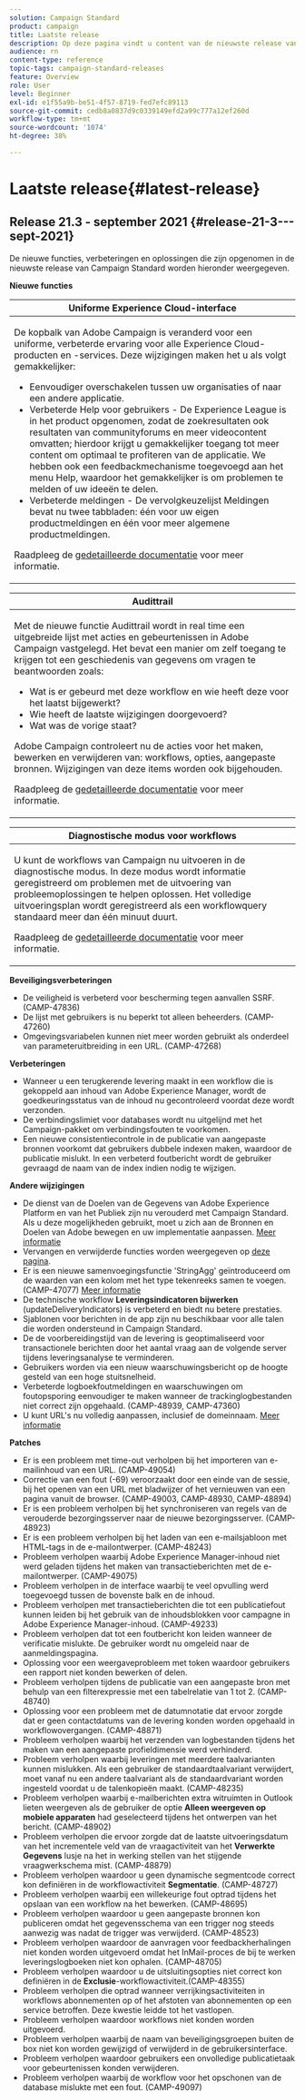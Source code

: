 ```yaml
---
solution: Campaign Standard
product: campaign
title: Laatste release
description: Op deze pagina vindt u content van de nieuwste release van Campaign Standard
audience: rn
content-type: reference
topic-tags: campaign-standard-releases
feature: Overview
role: User
level: Beginner
exl-id: e1f55a9b-be51-4f57-8719-fed7efc89113
source-git-commit: cedb8a0837d9c0339149efd2a99c777a12ef260d
workflow-type: tm+mt
source-wordcount: '1074'
ht-degree: 38%

---
```



# Laatste release{#latest-release}

## Release 21.3 - september 2021 {#release-21-3---sept-2021}

De nieuwe functies, verbeteringen en oplossingen die zijn opgenomen in de nieuwste release van Campaign Standard worden hieronder weergegeven.

**Nieuwe functies**


<table> 
<thead> 
<tr> 
<th> <strong>Uniforme Experience Cloud-interface</strong><br /> </th> 
</tr> 
</thead> 
<tbody> 
<tr> 
<td>
<p>De kopbalk van Adobe Campaign is veranderd voor een uniforme, verbeterde ervaring voor alle Experience Cloud-producten en -services. Deze wijzigingen maken het u als volgt gemakkelijker:</p>
<ul>
<li>Eenvoudiger overschakelen tussen uw organisaties of naar een andere applicatie.</li>
<li>Verbeterde Help voor gebruikers - De Experience League is in het product opgenomen, zodat de zoekresultaten ook resultaten van communityforums en meer videocontent omvatten; hierdoor krijgt u gemakkelijker toegang tot meer content om optimaal te profiteren van de applicatie. We hebben ook een feedbackmechanisme toegevoegd aan het menu Help, waardoor het gemakkelijker is om problemen te melden of uw ideeën te delen.</li>
<li>Verbeterde meldingen - De vervolgkeuzelijst Meldingen bevat nu twee tabbladen: één voor uw eigen productmeldingen en één voor meer algemene productmeldingen.</li>
</ul>
<p>Raadpleeg de <a href="../../start/using/interface-description.md#top-bar">gedetailleerde documentatie</a> voor meer informatie.
</p>
</td> 
</tr> 
</tbody> 
</table>

<table> 
<thead> 
<tr> 
<th> <strong>Audittrail</strong><br /> </th> 
</tr> 
</thead> 
<tbody> 
<tr> 
<td>
<p>Met de nieuwe functie Audittrail wordt in real time een uitgebreide lijst met acties en gebeurtenissen in Adobe Campaign vastgelegd. Het bevat een manier om zelf toegang te krijgen tot een geschiedenis van gegevens om vragen te beantwoorden zoals:</p>
<ul>
<li>Wat is er gebeurd met deze workflow en wie heeft deze voor het laatst bijgewerkt?</li>
<li>Wie heeft de laatste wijzigingen doorgevoerd?</li>
<li>Wat was de vorige staat?</li>
</ul>
<p>Adobe Campaign controleert nu de acties voor het maken, bewerken en verwijderen van: workflows, opties, aangepaste bronnen. Wijzigingen van deze items worden ook bijgehouden.</p>
<p>Raadpleeg de <a href="../../administration/using/audit.md">gedetailleerde documentatie</a> voor meer informatie.</p>
</td> 
</tr> 
</tbody> 
</table>


<table> 
<thead> 
<tr> 
<th> <strong>Diagnostische modus voor workflows</strong><br /> </th> 
</tr> 
</thead> 
<tbody> 
<tr> 
<td>
<p>U kunt de workflows van Campaign nu uitvoeren in de diagnostische modus. In deze modus wordt informatie geregistreerd om problemen met de uitvoering van probleemoplossingen te helpen oplossen. Het volledige uitvoeringsplan wordt geregistreerd als een workflowquery standaard meer dan één minuut duurt.</p>
<p>Raadpleeg de <a href="../../automating/using/managing-execution-options.md">gedetailleerde documentatie</a> voor meer informatie.</p>
</td> 
</tr> 
</tbody> 
</table>

**Beveiligingsverbeteringen**

* De veiligheid is verbeterd voor bescherming tegen aanvallen SSRF. (CAMP-47836)
* De lijst met gebruikers is nu beperkt tot alleen beheerders. (CAMP-47260)
* Omgevingsvariabelen kunnen niet meer worden gebruikt als onderdeel van parameteruitbreiding in een URL. (CAMP-47268)

**Verbeteringen**

* Wanneer u een terugkerende levering maakt in een workflow die is gekoppeld aan inhoud van Adobe Experience Manager, wordt de goedkeuringsstatus van de inhoud nu gecontroleerd voordat deze wordt verzonden.
* De verbindingslimiet voor databases wordt nu uitgelijnd met het Campaign-pakket om verbindingsfouten te voorkomen.
* Een nieuwe consistentiecontrole in de publicatie van aangepaste bronnen voorkomt dat gebruikers dubbele indexen maken, waardoor de publicatie mislukt. In een verbeterd foutbericht wordt de gebruiker gevraagd de naam van de index indien nodig te wijzigen.

**Andere wijzigingen**

* De dienst van de Doelen van de Gegevens van Adobe Experience Platform en van het Publiek zijn nu verouderd met Campaign Standard. Als u deze mogelijkheden gebruikt, moet u zich aan de Bronnen en Doelen van Adobe bewegen en uw implementatie aanpassen. [Meer informatie](../../integrating/using/get-started-sources-destinations.md)
* Vervangen en verwijderde functies worden weergegeven op [deze pagina](deprecated-features.md).
* Er is een nieuwe samenvoegingsfunctie &#39;StringAgg&#39; geïntroduceerd om de waarden van een kolom met het type tekenreeks samen te voegen. (CAMP-47077) [Meer informatie](../../automating/using/list-of-functions.md#aggregates)
* De technische workflow **Leveringsindicatoren bijwerken** (updateDeliveryIndicators) is verbeterd en biedt nu betere prestaties.
* Sjablonen voor berichten in de app zijn nu beschikbaar voor alle talen die worden ondersteund in Campaign Standard.
* De de voorbereidingstijd van de levering is geoptimaliseerd voor transactionele berichten door het aantal vraag aan de volgende server tijdens leveringsanalyse te verminderen.
* Gebruikers worden via een nieuw waarschuwingsbericht op de hoogte gesteld van een hoge stuitsnelheid.
* Verbeterde logboekfoutmeldingen en waarschuwingen om foutopsporing eenvoudiger te maken wanneer de trackinglogbestanden niet correct zijn opgehaald. (CAMP-48939, CAMP-47360)
* U kunt URL&#39;s nu volledig aanpassen, inclusief de domeinnaam. [Meer informatie](../../designing/using/personalization.md#personalizing-urls)

**Patches**

* Er is een probleem met time-out verholpen bij het importeren van e-mailinhoud van een URL. (CAMP-49054)
* Correctie van een fout (-69) veroorzaakt door een einde van de sessie, bij het openen van een URL met bladwijzer of het vernieuwen van een pagina vanuit de browser. (CAMP-49003, CAMP-48930, CAMP-48894)
* Er is een probleem verholpen bij het synchroniseren van regels van de verouderde bezorgingsserver naar de nieuwe bezorgingsserver. (CAMP-48923)
* Er is een probleem verholpen bij het laden van een e-mailsjabloon met HTML-tags in de e-mailontwerper. (CAMP-48243)
* Probleem verholpen waarbij Adobe Experience Manager-inhoud niet werd geladen tijdens het maken van transactieberichten met de e-mailontwerper. (CAMP-49075)
* Probleem verholpen in de interface waarbij te veel opvulling werd toegevoegd tussen de bovenste balk en de inhoud.
* Probleem verholpen met transactieberichten die tot een publicatiefout kunnen leiden bij het gebruik van de inhoudsblokken voor campagne in Adobe Experience Manager-inhoud. (CAMP-49233)
* Probleem verholpen dat tot een foutbericht kon leiden wanneer de verificatie mislukte. De gebruiker wordt nu omgeleid naar de aanmeldingspagina.
* Oplossing voor een weergaveprobleem met token waardoor gebruikers een rapport niet konden bewerken of delen.
* Probleem verholpen tijdens de publicatie van een aangepaste bron met behulp van een filterexpressie met een tabelrelatie van 1 tot 2. (CAMP-48740)
* Oplossing voor een probleem met de datumnotatie dat ervoor zorgde dat er geen contactdatums van de levering konden worden opgehaald in workflowovergangen. (CAMP-48871)
* Probleem verholpen waarbij het verzenden van logbestanden tijdens het maken van een aangepaste profieldimensie werd verhinderd.
* Probleem verholpen waarbij leveringen met meerdere taalvarianten kunnen mislukken. Als een gebruiker de standaardtaalvariant verwijdert, moet vanaf nu een andere taalvariant als de standaardvariant worden ingesteld voordat u de talenkopieën maakt. (CAMP-48235)
* Probleem verholpen waarbij e-mailberichten extra witruimten in Outlook lieten weergeven als de gebruiker de optie **Alleen weergeven op mobiele apparaten** had geselecteerd tijdens het ontwerpen van het bericht. (CAMP-48902)
* Probleem verholpen die ervoor zorgde dat de laatste uitvoeringsdatum van het incrementele veld van de vraagactiviteit van het **Verwerkte Gegevens** lusje na het in werking stellen van het stijgende vraagwerkschema mist. (CAMP-48879)
* Probleem verholpen waardoor u geen dynamische segmentcode correct kon definiëren in de workflowactiviteit **Segmentatie**. (CAMP-48727)
* Probleem verholpen waarbij een willekeurige fout optrad tijdens het opslaan van een workflow na het bewerken. (CAMP-48695)
* Probleem verholpen waardoor u geen aangepaste bronnen kon publiceren omdat het gegevensschema van een trigger nog steeds aanwezig was nadat de trigger was verwijderd. (CAMP-48523)
* Probleem verholpen waardoor de aanvragen voor feedbackherhalingen niet konden worden uitgevoerd omdat het InMail-proces de bij te werken leveringslogboeken niet kon ophalen. (CAMP-48705)
* Probleem verholpen waardoor u de uitsluitingsopties niet correct kon definiëren in de **Exclusie**-workflowactiviteit.(CAMP-48355)
* Probleem verholpen die optrad wanneer verrijkingsactiviteiten in workflows abonnementen op of het afstoten van abonnementen op een service betroffen. Deze kwestie leidde tot het vastlopen.
* Probleem verholpen waardoor workflows niet konden worden uitgevoerd.
* Probleem verholpen waarbij de naam van beveiligingsgroepen buiten de box niet kon worden gewijzigd of verwijderd in de gebruikersinterface.
* Probleem verholpen waardoor gebruikers een onvolledige publicatietaak voor gebeurtenissen konden verwijderen.
* Probleem verholpen waarbij de workflow voor het opschonen van de database mislukte met een fout. (CAMP-49097)
